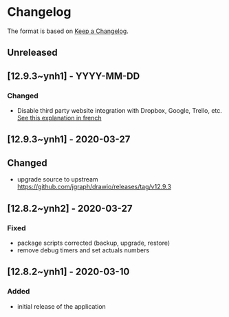 # Changelog

The format is based on [Keep a Changelog](https://keepachangelog.com/en/1.0.0/).

## Unreleased

## [12.9.3~ynh1] - YYYY-MM-DD

### Changed
- Disable third party website integration with Dropbox, Google, Trello, etc. [See this explanation in french](https://shelter.moe/@Neil/103928506546498078)

## [12.9.3~ynh1] - 2020-03-27

## Changed
- upgrade source to upstream <https://github.com/jgraph/drawio/releases/tag/v12.9.3>

## [12.8.2~ynh2] - 2020-03-27

### Fixed
- package scripts corrected (backup, upgrade, restore)
- remove debug timers and set actuals numbers

## [12.8.2~ynh1] - 2020-03-10

### Added
- initial release of the application
